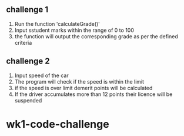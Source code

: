 ## challenge 1
1. Run the function 'calculateGrade()'
2. Input sstudent marks within the range of 0 to 100
3. the function will output the corresponding grade as per the defined criteria

## challenge 2
1. Input speed of the car
2. The  program will check if the speed is within the limit
3. if the speed is over limit demerit points will be calculated
4. If the driver accumulates more than 12 points their licence will be suspended 
# wk1-code-challenge

